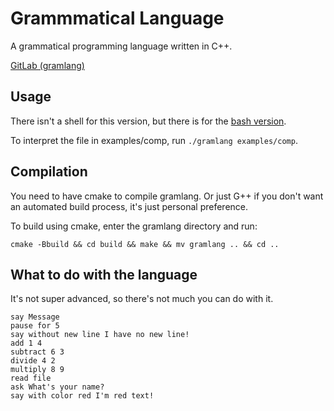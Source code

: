 # Grammmatical Language
A grammatical programming language written in C++.
<!-- I didn't speell that right, did I? -->
[GitLab (gramlang)](https://gitlab.com/gramlang/gramlang-cpp)

## Usage
There isn't a shell for this version, but there is for the [bash version](https://github.com/aarikpokras/gramlang-bash).

To interpret the file in examples/comp, run `./gramlang examples/comp`.

## Compilation
You need to have cmake to compile gramlang. Or just G++ if you don't want an automated build process, it's just personal preference.

To build using cmake, enter the gramlang directory and run:
```console
cmake -Bbuild && cd build && make && mv gramlang .. && cd ..
```

## What to do with the language
It's not super advanced, so there's not much you can do with it.

```
say Message
pause for 5
say without new line I have no new line!
add 1 4
subtract 6 3
divide 4 2
multiply 8 9
read file
ask What's your name?
say with color red I'm red text!
```
